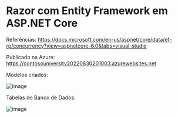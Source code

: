 # Razor com Entity Framework em ASP.NET Core 

Referências:
https://docs.microsoft.com/en-us/aspnet/core/data/ef-rp/concurrency?view=aspnetcore-6.0&tabs=visual-studio

Publicado na Azure:
https://contosouniversity20220830201003.azurewebsites.net
 
Modelos criados:

![image](https://user-images.githubusercontent.com/9114023/188198368-d839261f-35c5-4d7d-b2b8-2361aceff880.png)

Tabelas do Banco de Dados:

![image](https://user-images.githubusercontent.com/9114023/188198601-97612969-85af-4627-b48d-63674e1d29a4.png)
